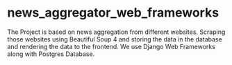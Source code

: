 # news_aggregator_web_frameworks
The Project is based on news aggregation from different websites.
Scraping those websites using Beautiful Soup 4 and storing the data in the database and rendering the data to the frontend.
We use Django Web Frameworks along with Postgres Database.
